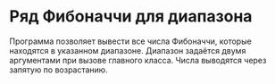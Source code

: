    # Ряд Фибоначчи для диапазона
Программа позволяет вывести все числа Фибоначчи, которые находятся в указанном диапазоне. Диапазон задаётся двумя аргументами при вызове главного класса. Числа выводятся через запятую по возрастанию.